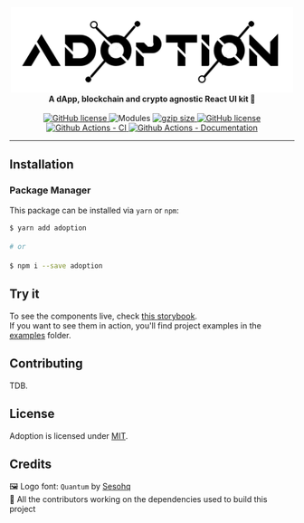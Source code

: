 <div align="center">
    <img src="https://github.com/PaulFasola/adoption/blob/master/adoption.png" alt="adoption"  height="150px" />
</div>
<div align="center">
	<b>A dApp, blockchain and crypto agnostic React UI kit 🧰</B>
	<br/><br/>
	<a href="https://github.com/PaulFasola/adoption/blob/master/LICENSE">
		<img src="https://img.shields.io/badge/license-MIT-blue.svg" alt="GitHub license" />
	</a>
	<img src="https://img.shields.io/badge/modules-cjs, esm-green.svg" alt="Modules" />
	<a href="https://bundlephobia.com/result?p=adoption" title="adoption latest minified+gzip size">
	  	<img src="https://badgen.net/bundlephobia/minzip/adoption" alt="gzip size" />
	</a>
	<a href="https://reactjs.org/">
		<img src="https://img.shields.io/badge/react-17-green.svg" alt="GitHub license" />
	</a>
	<a href="https://github.com/PaulFasola/adoption/actions/workflows/ci.yaml">
		<img src="https://github.com/PaulFasola/adoption/actions/workflows/ci.yaml/badge.svg" alt="Github Actions - CI" />
	</a>
	<a href="https://github.com/PaulFasola/adoption/actions/workflows/doc.yaml">
		<img src="https://github.com/PaulFasola/adoption/actions/workflows/doc.yaml/badge.svg" alt="Github Actions - Documentation" />
	</a>
</div>

---

## Installation

### Package Manager
This package can be installed via `yarn` or `npm`:  
```sh
$ yarn add adoption

# or

$ npm i --save adoption
```

## Try it
To see the components live, check [this storybook](https://paulfasola.github.io/adoption/).  
If you want to see them in action, you'll find project examples in the [examples](./examples/) folder.

## Contributing
TDB.

## License
Adoption is licensed under [MIT](https://github.com/PaulFasola/adoption/blob/master/LICENSE).  

## Credits

🖼 Logo font: `Quantum` by [Sesohq](https://www.sesohq.com/)  
🤟 All the contributors working on the dependencies used to build this project
